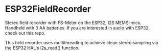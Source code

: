 # ESP32FieldRecorder

Stereo field recorder with FS-Meter on the ESP32, I2S MEMS-mics. Handheld with 3 AA batteries. If you are interested in audio with ESP32, check out this repo.

This field recorder uses multithreading to achieve clean stereo sampling via the ESP32 HAL's i2s_read() function.